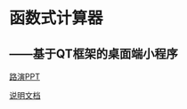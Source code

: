 # 函数式计算器
##         ——基于QT框架的桌面端小程序
[路演PPT](https://007DXR.github.io/Functional_Calculator/presentation.pdf)

[说明文档](https://007DXR.github.io/Functional_Calculator/说明文档.pdf)

